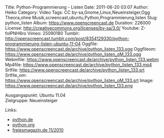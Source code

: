 Title: Python-Programmierung - Listen
Date: 2011-06-20 03:07
Author: Heiko
Category: Video
Tags: CC by-sa,Gnome,Linux,Neueinsteiger,Ogg Theora,ohne Musik,screencast,ubuntu,Python,Programmierung,listen
Slug: python_listen
Album: https://www.openscreencast.de
Duration: 226000
License: http://creativecommons.org/licenses/by-sa/3.0/
Youtube: Z-folPNH6ro
Vimeo: 25090180
Tumblr: http://openscreencast.tumblr.com/post/8354129330/python-programmierung-listen-ubuntu-11-04
Oggfile: https://www.openscreencast.de/archive/python_listen_133.ogg
Oggfileom: https://www.openscreencast.de/archive/python_listen_oM_133.ogg
Webmfile: https://www.openscreencast.de/archive/python_listen_133.webm
Mp4file: https://www.openscreencast.de/archive/python_listen_133.mp4
Srtfile: https://www.openscreencast.de/archive/python_listen_133.srt
Srtfile_om: https://www.openscreencast.de/archive/python_listen_oM_133.srt
Image: https://www.openscreencast.de/archive/python_listen_133.png

Ausgangspunkt: Ubuntu 11.04  
Zielgruppe: Neueinsteiger  

Links:

  * [python.de](http://www.python.de "Link zu Python.de")
  * [python.org](http://www.python.org "Link zu Python.org")
  * [freiesmagazin.de 11/2010](http://www.freiesmagazin.de/freiesMagazin-2010-11 "Link zu freiesmagazin.de")

